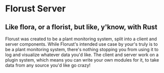 # Florust Server

## Like flora, or a florist, but like, y'know, with Rust

Florust was created to be a plant monitoring system, split into a client and server components. While Florust's intended use case by your's truly is to be a plant monitoring system, there's nothing stopping you from using it to log and visualize whatever data you'd like. The client and server work on a plugin system, which means you can write your own modules for it, to take data from any source you'd like go crazy!